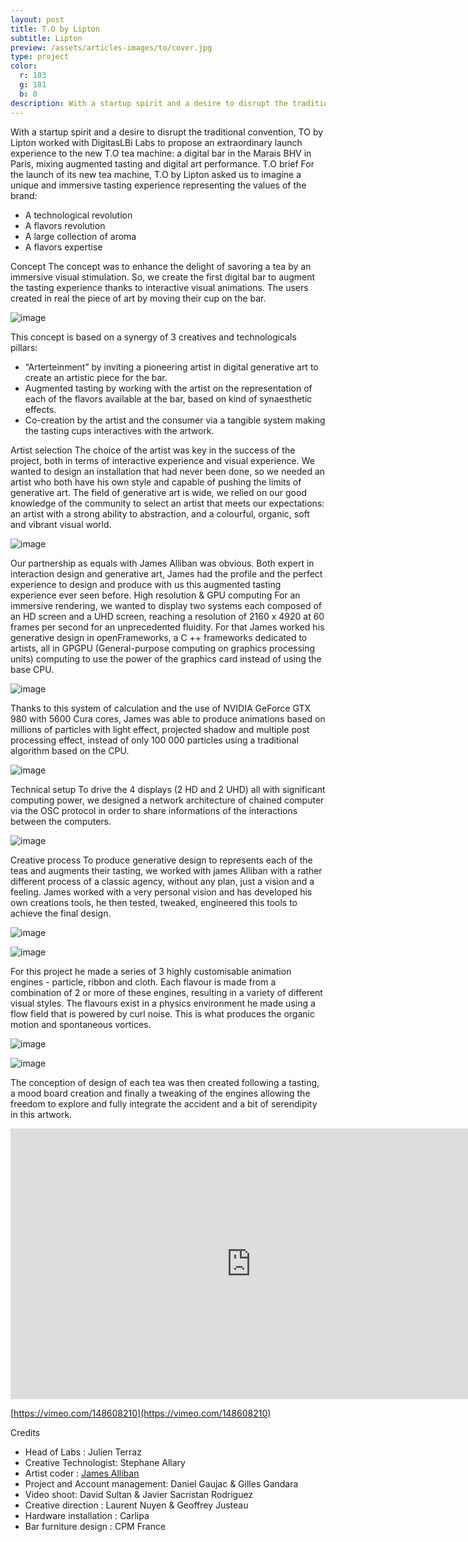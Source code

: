 ```yaml
---
layout: post
title: T.O by Lipton
subtitle: Lipton
preview: /assets/articles-images/to/cover.jpg
type: project
color:
  r: 103
  g: 181
  b: 0
description: With a startup spirit and a desire to disrupt the traditional convention, TO by Lipton worked with DigitasLBi Labs to propose an extraordinary launch experience to the new T.O tea machine a digital bar in the Marais BHV in Paris, mixing augmented tasting and digital art performance.
---
```


With a startup spirit and a desire to disrupt the traditional convention, TO by Lipton worked with DigitasLBi Labs to propose an extraordinary launch experience to the new T.O tea machine: a digital bar in the Marais BHV in Paris, mixing augmented tasting and digital art performance.
T.O brief
For the launch of its new tea machine, T.O by Lipton asked us to imagine a unique and immersive tasting experience representing the values of the brand:

- A technological revolution
- A flavors revolution
- A large collection of aroma
- A flavors expertise

Concept
The concept was to enhance the delight of savoring a tea by an immersive visual stimulation. So, we create the first digital bar to augment the tasting experience thanks to interactive visual animations. The users created in real the piece of art by moving their cup on the bar.

![image](/assets/articles-images/to/to_1.jpg)


This concept is based on a synergy of 3 creatives and technologicals pillars:

- “Arterteinment” by inviting a pioneering artist in digital generative art to create an artistic piece for the bar.
- Augmented tasting by working with the artist on the representation of each of the flavors available at the bar, based on kind of synaesthetic effects.
- Co-creation by the artist and the consumer via a tangible system making the tasting cups interactives with the artwork.

Artist selection
The choice of the artist was key in the success of the project, both in terms of interactive experience and visual experience. We wanted to design an installation that had never been done, so we needed an artist who both have his own style and capable of pushing the limits of generative art. The field of generative art is wide, we relied on our good knowledge of the community to select an artist that meets our expectations: an artist with a strong ability to abstraction, and a colourful, organic, soft and vibrant visual world.

![image](/assets/articles-images/to/to_2.jpg)


 Our partnership as equals with James Alliban was obvious. Both expert in interaction design and generative art, James had the profile and the perfect experience to design and produce with us this augmented tasting experience ever seen before.
High resolution & GPU computing
For an immersive rendering, we wanted to display two systems each composed of an HD screen and a UHD screen, reaching a resolution of 2160 x 4920 at 60 frames per second for an unprecedented fluidity. For that James worked his generative design in openFrameworks, a C ++ frameworks dedicated to artists, all in GPGPU (General-purpose computing on graphics processing units) computing to use the power of the graphics card instead of using the base CPU.

![image](/assets/articles-images/to/to_3.jpg)


Thanks to this system of calculation and the use of NVIDIA GeForce GTX 980 with 5600 Cura cores, James was able to produce animations based on millions of particles with light effect, projected shadow and multiple post processing effect, instead of only 100 000 particles using a traditional algorithm based on the CPU.

![image](/assets/articles-images/to/to_4.jpg)


Technical setup
To drive the 4 displays (2 HD and 2 UHD) all with significant computing power, we designed a network architecture of chained computer via the OSC protocol in order to share informations of the interactions between the computers.

![image](/assets/articles-images/to/to_5.jpg)


Creative process
To produce generative design to represents each of the teas and augments their tasting, we worked with james Alliban with a rather different process of a classic agency, without any plan, just a vision and a feeling. James worked with a very personal vision and has developed his own creations tools, he then tested, tweaked, engineered this tools to achieve the final design.

![image](/assets/articles-images/to/to_6.jpg)

![image](/assets/articles-images/to/to_7.jpg)


For this project he made a series of 3 highly customisable animation engines - particle, ribbon and cloth. Each flavour is made from a combination of 2 or more of these engines, resulting in a variety of different visual styles. The flavours exist in a physics environment he made using a flow field that is powered by curl noise. This is what produces the organic motion and spontaneous vortices.

![image](/assets/articles-images/to/to_8.jpg)

![image](/assets/articles-images/to/to_9.jpg)


The conception of design of each tea was then created following a tasting, a mood board creation and finally a tweaking of the engines allowing the freedom to explore and fully integrate the accident and a bit of serendipity in this artwork.


<iframe src="https://player.vimeo.com/video/148608210" width="770" height="433" frameborder="0" webkitallowfullscreen mozallowfullscreen allowfullscreen class="uk-responsive-width"></iframe>


[https://vimeo.com/148608210](https://vimeo.com/148608210)

Credits

- Head of Labs : Julien Terraz
- Creative Technologist: Stephane Allary
- Artist coder : [James Alliban](http://www.jamesalliban.com/)
- Project and Account management: Daniel Gaujac & Gilles Gandara
- Video shoot: David Sultan & Javier Sacristan Rodriguez
- Creative direction : Laurent Nuyen & Geoffrey Justeau
- Hardware installation : Carlipa
- Bar furniture design : CPM France
